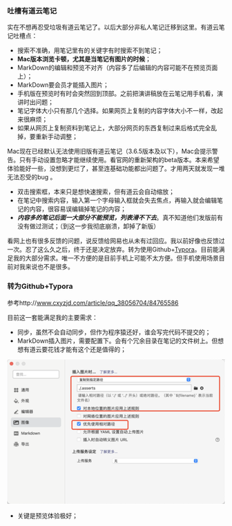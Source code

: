 ### 吐槽有道云笔记

实在不想再忍受垃圾有道云笔记了。以后大部分非私人笔记迁移到这里。有道云笔记吐槽点：

* 搜索不准确，用笔记里有的关键字有时搜索不到笔记；
* **Mac版本浏览卡顿，尤其是当笔记有图片的时候**；
* MarkDown的编辑和预览不对齐（内容多了后编辑的内容可能不在预览页面上）；
* MarkDown要会员才能插入图片；
* 手机版在预览时有时会突然回到顶部。之前把演讲稿放在云笔记用手机看，演讲时出问题；
* 笔记字体大小只有那几个选择。如果网页上复制的内容字体大小不一样，改起来很麻烦；
* 如果从网页上复制资料到笔记上，大部分网页的东西复制过来后格式完全乱掉，要重新手动调整；



Mac现在已经默认无法使用旧版有道云笔记（3.6.5版本及以下），Mac会提示警告。只有手动设置忽略才能继续使用。看官网的重新架构的beta版本。本来希望体验能好一些，没想到更烂了，甚至连基础功能都出问题了。才用两天就发现一堆无法忍受的bug 。

* 双击搜索框，本来只是想快速搜索，但有道云会自动缩放；
* 在笔记中搜索内容，输入第一个字母输入框就会失去焦点，再输入就会编辑笔记的内容，很容易误编辑掉笔记的内容；
* ***内容多的笔记后面一大部分不能预览，列表滑不下去***。真不知道他们发版前有没有做过测试；（到这一步我彻底崩溃，卸掉了新版）

看网上也有很多反馈的问题，说反馈给网易也从未有过回应。我以前好像也反馈过一次。忍了这么久之后，终于还是决定放弃。转为使用Github+[Typora](https://typora.io/)。目前能满足我的大部分需求。唯一不方便的是目前手机上可能不太方便。但手机使用场景目前对我来说也不是很多。



### 转为Github+Typora

参考http://www.cxyzjd.com/article/qq_38056704/84765586

目前这一套能满足我的主要需求：

* 同步，虽然不会自动同步，但作为程序猿还好，谁会写完代码不提交的；
* MarkDown插入图片，需要配置下。会有个冗余目录在笔记的文件树上。但想想有道云要花钱才能有这个还是值得的；

![image-20210721145950322](.asserts/image-20210721145950322.png)

* 关键是预览体验极好；



